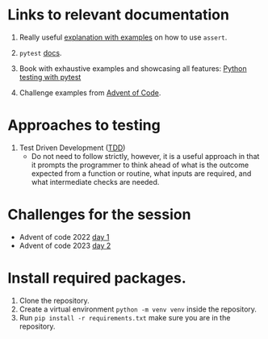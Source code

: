 # Links to relevant documentation

1. Really useful [explanation with examples](https://realpython.com/python-assert-statement/) on how to use `assert`.

2. `pytest` [docs](https://docs.pytest.org/en/7.4.x/).

3. Book with exhaustive examples and showcasing all features: [Python testing with pytest](https://pragprog.com/titles/bopytest2/python-testing-with-pytest-second-edition/)

4. Challenge examples from [Advent of Code](https://adventofcode.com/).

# Approaches to testing

1. Test Driven Development ([TDD](https://www.agilealliance.org/glossary/tdd/))
    + Do not need to follow strictly, however, it is a useful approach in that it prompts the programmer to think ahead of what is the outcome expected from a function or routine, what inputs are required, and what intermediate checks are needed.

# Challenges for the session

+ Advent of code 2022 [day 1](https://adventofcode.com/2022/day/1)
+ Advent of code 2023 [day 2](https://adventofcode.com/2023/day/1)

# Install required packages.

1. Clone the repository.
2. Create a virtual environment `python -m venv venv` inside the repository.
3. Run `pip install -r requirements.txt` make sure you are in the repository.